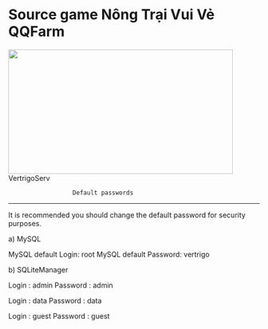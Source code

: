 # Source game Nông Trại Vui Vẻ QQFarm
<img width="450" height="250" src="https://genk.mediacdn.vn/i3cdHgRLFSsYymUwFzVmcccccccccc/Image/2011/06/Zingfarm_ff6bd.jpg">                          
						  VertrigoServ
						  
				      Default passwords
  ----------------------
  
  It is recommended you should change the default password for security purposes.
  
  a) MySQL
  
  MySQL default Login: root
  MySQL default Password: vertrigo

  b) SQLiteManager
  
  Login : admin 
  Password : admin 
  
  Login : data 
  Password : data 
  
  Login : guest 
  Password : guest 